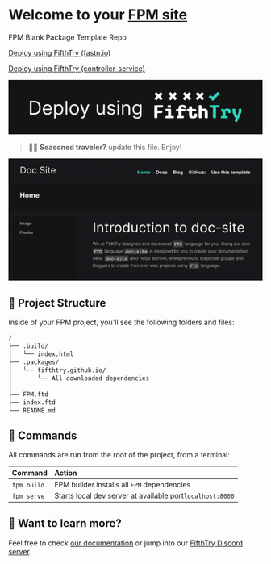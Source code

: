 # Welcome to your [FPM site](https://fpm.dev/)

FPM Blank Package Template Repo

[Deploy using FifthTry (fastn.io)](https://fastn.io/deploy/?git-repo=heulitig/testing-debug-cat)

[Deploy using FifthTry (controller-service)](https://fifthtry.com/hosting/deploy/?git-repo=heulitig/testing-debug-cat)

[![Deploy using FifthTry (local)](fifthtry-button.svg)](https://127.0.0.1:8000/deploy/?git-repo=heulitig/testing-debug-cat)

> 🧑‍🚀 **Seasoned traveler?** update this file. Enjoy!

![doc-site](doc-site-example.png)


## 🚀 Project Structure

Inside of your FPM project, you'll see the following folders and files:

```
/
├── .build/
│   └── index.html
├── .packages/
│   └── fifthtry.github.io/
│   	└── All downloaded dependencies
│   	
├── FPM.ftd
├── index.ftd
└── README.md
```

## 🧞 Commands

All commands are run from the root of the project, from a terminal:

| Command                | Action                                             |
| :--------------------- | :------------------------------------------------- |
| `fpm build`            | FPM builder installs all `FPM` dependencies        |
| `fpm serve`            | Starts local dev server at available port`localhost:8000`          |



## 👀 Want to learn more?

Feel free to check [our documentation](https://fpm.dev/) or jump into our [FifthTry Discord server](https://discord.gg/bucrdvptYd).

